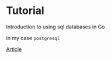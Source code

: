# Tutorial

Introduction to using sql databases in Go

In my case `postgresql`   

[Article](https://www.alexedwards.net/blog/introduction-to-using-sql-databases-in-go)